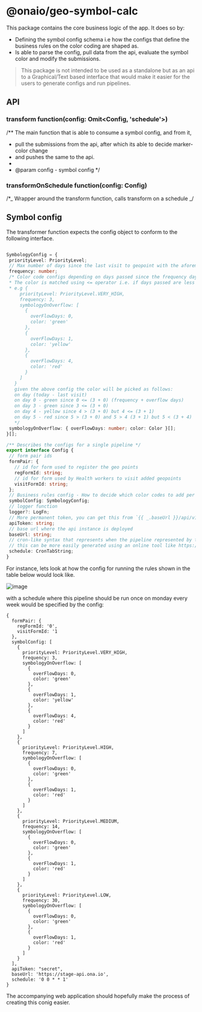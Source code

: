 # @onaio/geo-symbol-calc

This package contains the core business logic of the app. It does so by:

- Defining the symbol config schema i.e how the configs that define the business rules on the color coding are shaped as.
- Is able to parse the config, pull data from the api, evaluate the symbol color and modify the submissions.

> This package is not intended to be used as a standalone but as an api to a Graphical/Text based interface that would make it easier for the users to generate configs and run pipelines.

## API

### transform **function(config: Omit<Config, 'schedule'>)**

/\*\* The main function that is able to consume a symbol config, and from it,

- pull the submissions from the api, after which its able to decide marker-color change
- and pushes the same to the api.
-
- @param config - symbol config
  \*/

### transformOnSchedule **function(config: Config)**

/\*_ Wrapper around the transform function, calls transform on a schedule _/

## Symbol config

The transformer function expects the config object to conform to the following interface.

```typescript

SymbologyConfig = {
 priorityLevel: PriorityLevel;
 // Max number of days since the last visit to geopoint with the aforementioned priority level
 frequency: number;
 /* Color code configs depending on days passed since the frequency days lapsed.
 * The color is matched using <= operator i.e. if days passed are less than or equal to frequency + overFlowDays.
 * e.g {
     priorityLevel: PriorityLevel.VERY_HIGH,
     frequency: 3,
     symbologyOnOverflow: [
       {
         overFlowDays: 0,
         color: 'green'
       },
       {
         overFlowDays: 1,
         color: 'yellow'
       },
       {
         overFlowDays: 4,
         color: 'red'
       }
     ]
   }
   given the above config the color will be picked as follows:
   on day (today - last visit)
   on day 0 - green since 0 <= (3 + 0) (frequency + overflow days)
   on day 3 - green since 3 <= (3 + 0)
   on day 4 - yellow since 4 > (3 + 0) but 4 <= (3 + 1)
   on day 5 - red since 5 > (3 + 0) and 5 > 4 (3 + 1) but 5 < (3 + 4)
   */
 symbologyOnOverflow: { overFlowDays: number; color: Color }[];
}[];

/** Describes the configs for a single pipeline */
export interface Config {
 // form pair ids
 formPair: {
   // id for form used to register the geo points
   regFormId: string;
   // id for form used by Health workers to visit added geopoints
   visitFormId: string;
 };
 // Business rules config - How to decide which color codes to add per facility id
 symbolConfig: SymbologyConfig;
 // logger function
 logger?: LogFn;
 // More permanent token, you can get this from `{{ _.baseUrl }}/api/v1/user`.api_token
 apiToken: string;
 // base url where the api instance is deployed
 baseUrl: string;
 // cron-like syntax that represents when the pipeline represented by this config runs.
 // this can be more easily generated using an online tool like https://crontab.cronhub.io/
 schedule: CronTabString;
}

```

For instance, lets look at how the config for running the rules shown in the table below would look like.

![image](https://user-images.githubusercontent.com/28119869/197401889-45a8c769-26b1-4a83-8874-884378ea3c6b.png)

with a schedule where this pipeline should be run once on monday every week would be specified by the config:

```
{
  formPair: {
    regFormId: '0',
    visitFormId: '1
  },
  symbolConfig: [
    {
      priorityLevel: PriorityLevel.VERY_HIGH,
      frequency: 3,
      symbologyOnOverflow: [
        {
          overFlowDays: 0,
          color: 'green'
        },
        {
          overFlowDays: 1,
          color: 'yellow'
        },
        {
          overFlowDays: 4,
          color: 'red'
        }
      ]
    },
    {
      priorityLevel: PriorityLevel.HIGH,
      frequency: 7,
      symbologyOnOverflow: [
        {
          overFlowDays: 0,
          color: 'green'
        },
        {
          overFlowDays: 1,
          color: 'red'
        }
      ]
    },
    {
      priorityLevel: PriorityLevel.MEDIUM,
      frequency: 14,
      symbologyOnOverflow: [
        {
          overFlowDays: 0,
          color: 'green'
        },
        {
          overFlowDays: 1,
          color: 'red'
        }
      ]
    },
    {
      priorityLevel: PriorityLevel.LOW,
      frequency: 30,
      symbologyOnOverflow: [
        {
          overFlowDays: 0,
          color: 'green'
        },
        {
          overFlowDays: 1,
          color: 'red'
        }
      ]
    }
  ],
  apiToken: "secret",
  baseUrl: 'https://stage-api.ona.io',
  schedule: '0 0 * * 1'
}
```

The accompanying web application should hopefully make the process of creating this conig easier.
